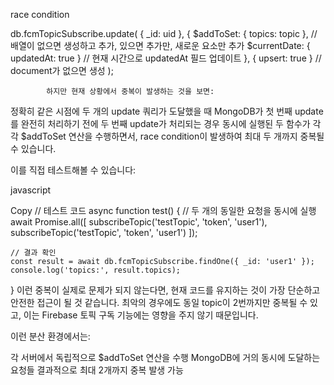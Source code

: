 race condition

db.fcmTopicSubscribe.update(
                { _id: uid },
                { 
                    $addToSet: { topics: topic },  // 배열이 없으면 생성하고 추가, 있으면 추가만, 새로운 요소만 추가
                    $currentDate: { updatedAt: true } // 현재 시간으로 updatedAt 필드 업데이트
                },
                { upsert: true }  // document가 없으면 생성
            );


            하지만 현재 상황에서 중복이 발생하는 것을 보면:

정확히 같은 시점에 두 개의 update 쿼리가 도달했을 때
MongoDB가 첫 번째 update를 완전히 처리하기 전에 두 번째 update가 처리되는 경우
동시에 실행된 두 함수가 각각 $addToSet 연산을 수행하면서, race condition이 발생하여 최대 두 개까지 중복될 수 있습니다.

이를 직접 테스트해볼 수 있습니다:

javascript

Copy
// 테스트 코드
async function test() {
    // 두 개의 동일한 요청을 동시에 실행
    await Promise.all([
        subscribeTopic('testTopic', 'token', 'user1'),
        subscribeTopic('testTopic', 'token', 'user1')
    ]);
    
    // 결과 확인
    const result = await db.fcmTopicSubscribe.findOne({ _id: 'user1' });
    console.log('topics:', result.topics);
}
이런 중복이 실제로 문제가 되지 않는다면, 현재 코드를 유지하는 것이 가장 단순하고 안전한 접근이 될 것 같습니다. 최악의 경우에도 동일 topic이 2번까지만 중복될 수 있고, 이는 Firebase 토픽 구독 기능에는 영향을 주지 않기 때문입니다.

이런 분산 환경에서는:

각 서버에서 독립적으로 $addToSet 연산을 수행
MongoDB에 거의 동시에 도달하는 요청들
결과적으로 최대 2개까지 중복 발생 가능

